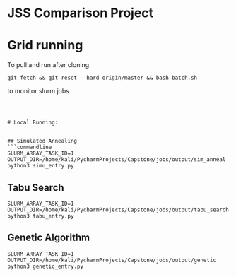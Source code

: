 # JSS Comparison Project

# Grid running

To pull and run after cloning.
```commandline
git fetch && git reset --hard origin/master && bash batch.sh
```

to monitor slurm jobs
```commandline



# Local Running:


## Simulated Annealing
```commandline
SLURM_ARRAY_TASK_ID=1 OUTPUT_DIR=/home/kali/PycharmProjects/Capstone/jobs/output/sim_anneal python3 simu_entry.py    
```

## Tabu Search
```commandline
SLURM_ARRAY_TASK_ID=1 OUTPUT_DIR=/home/kali/PycharmProjects/Capstone/jobs/output/tabu_search python3 tabu_entry.py    
```

## Genetic Algorithm
```commandline
SLURM_ARRAY_TASK_ID=1 OUTPUT_DIR=/home/kali/PycharmProjects/Capstone/jobs/output/genetic python3 genetic_entry.py    
```